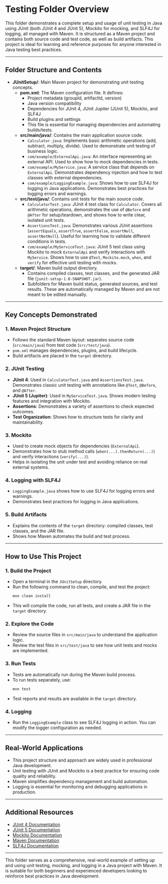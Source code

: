 # Testing Folder Overview

This folder demonstrates a complete setup and usage of unit testing in Java using JUnit (both JUnit 4 and JUnit 5), Mockito for mocking, and SLF4J for logging, all managed with Maven. It is structured as a Maven project and contains both source code and test code, as well as build artifacts. This project is ideal for learning and reference purposes for anyone interested in Java testing best practices.

---

## Folder Structure and Contents

- **JUnitSetup/**: Main Maven project for demonstrating unit testing concepts.
  - **pom.xml**: The Maven configuration file. It defines:
    - Project metadata (groupId, artifactId, version)
    - Java version compatibility
    - Dependencies for JUnit 4, JUnit Jupiter (JUnit 5), Mockito, and SLF4J
    - Build plugins and settings
    - This file is essential for managing dependencies and automating builds/tests.
  - **src/main/java/**: Contains the main application source code.
    - `Calculator.java`: Implements basic arithmetic operations (add, subtract, multiply, divide). Used to demonstrate unit testing of business logic.
    - `com/example/ExternalApi.java`: An interface representing an external API. Used to show how to mock dependencies in tests.
    - `com/example/MyService.java`: A service class that depends on `ExternalApi`. Demonstrates dependency injection and how to test classes with external dependencies.
    - `com/example/LoggingExample.java`: Shows how to use SLF4J for logging in Java applications. Demonstrates best practices for logging errors and warnings.
  - **src/test/java/**: Contains unit tests for the main source code.
    - `CalculatorTest.java`: JUnit 4 test class for `Calculator`. Covers all arithmetic operations, demonstrates the use of `@Before` and `@After` for setup/teardown, and shows how to write clear, isolated unit tests.
    - `AssertionsTest.java`: Demonstrates various JUnit assertions (`assertEquals`, `assertTrue`, `assertFalse`, `assertNull`, `assertNotNull`). Useful for learning how to validate different conditions in tests.
    - `com/example/MyServiceTest.java`: JUnit 5 test class using Mockito to mock `ExternalApi` and verify interactions with `MyService`. Shows how to use `@Test`, `Mockito.mock`, `when`, and `verify` for effective unit testing with mocks.
  - **target/**: Maven build output directory.
    - Contains compiled classes, test classes, and the generated JAR file (`junit-setup-1.0-SNAPSHOT.jar`).
    - Subfolders for Maven build status, generated sources, and test results. These are automatically managed by Maven and are not meant to be edited manually.

---

## Key Concepts Demonstrated

### 1. Maven Project Structure
- Follows the standard Maven layout: separates source code (`src/main/java`) from test code (`src/test/java`).
- `pom.xml` manages dependencies, plugins, and build lifecycle.
- Build artifacts are placed in the `target` directory.

### 2. JUnit Testing
- **JUnit 4**: Used in `CalculatorTest.java` and `AssertionsTest.java`. Demonstrates classic unit testing with annotations like `@Test`, `@Before`, and `@After`.
- **JUnit 5 (Jupiter)**: Used in `MyServiceTest.java`. Shows modern testing features and integration with Mockito.
- **Assertions**: Demonstrates a variety of assertions to check expected outcomes.
- **Test Organization**: Shows how to structure tests for clarity and maintainability.

### 3. Mockito
- Used to create mock objects for dependencies (`ExternalApi`).
- Demonstrates how to stub method calls (`when(...).thenReturn(...)`) and verify interactions (`verify(...)`).
- Helps in isolating the unit under test and avoiding reliance on real external systems.

### 4. Logging with SLF4J
- `LoggingExample.java` shows how to use SLF4J for logging errors and warnings.
- Demonstrates best practices for logging in Java applications.

### 5. Build Artifacts
- Explains the contents of the `target` directory: compiled classes, test classes, and the JAR file.
- Shows how Maven automates the build and test process.

---

## How to Use This Project

### 1. Build the Project
- Open a terminal in the `JUnitSetup` directory.
- Run the following command to clean, compile, and test the project:
  ```sh
  mvn clean install
  ```
- This will compile the code, run all tests, and create a JAR file in the `target` directory.

### 2. Explore the Code
- Review the source files in `src/main/java` to understand the application logic.
- Review the test files in `src/test/java` to see how unit tests and mocks are implemented.

### 3. Run Tests
- Tests are automatically run during the Maven build process.
- To run tests separately, use:
  ```sh
  mvn test
  ```
- Test reports and results are available in the `target` directory.

### 4. Logging
- Run the `LoggingExample` class to see SLF4J logging in action. You can modify the logger configuration as needed.

---

## Real-World Applications
- This project structure and approach are widely used in professional Java development.
- Unit testing with JUnit and Mockito is a best practice for ensuring code quality and reliability.
- Maven simplifies dependency management and build automation.
- Logging is essential for monitoring and debugging applications in production.

---

## Additional Resources
- [JUnit 4 Documentation](https://junit.org/junit4/)
- [JUnit 5 Documentation](https://junit.org/junit5/)
- [Mockito Documentation](https://site.mockito.org/)
- [Maven Documentation](https://maven.apache.org/)
- [SLF4J Documentation](http://www.slf4j.org/)

---

This folder serves as a comprehensive, real-world example of setting up and using unit testing, mocking, and logging in a Java project with Maven. It is suitable for both beginners and experienced developers looking to reinforce best practices in Java development.
